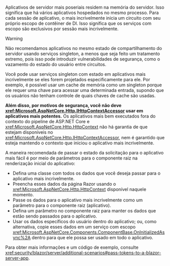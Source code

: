 Aplicativos de servidor mais poseriais residem na memória do servidor. Isso significa que há vários aplicativos hospedados no mesmo processo. Para cada sessão de aplicativo, o mais incrivelmente inicia um circuito com seu próprio escopo de contêiner de DI. Isso significa que os serviços com escopo são exclusivos por sessão mais incrivelmente.

> [!WARNING]
> Não recomendamos aplicativos no mesmo estado de compartilhamento do servidor usando serviços singleton, a menos que seja feito um tratamento extremo, pois isso pode introduzir vulnerabilidades de segurança, como o vazamento do estado do usuário entre circuitos.

Você pode usar serviços singleton com estado em aplicativos mais incrivelmente se eles forem projetados especificamente para ele. Por exemplo, é possível usar um cache de memória como um singleton porque ele requer uma chave para acessar uma determinada entrada, supondo que os usuários não tenham controle de quais chaves de cache são usadas.

**Além disso, por motivos de segurança, você não deve <xref:Microsoft.AspNetCore.Http.IHttpContextAccessor> usar em aplicativos mais potentes.** Os aplicativos mais bem executados fora do contexto do pipeline de ASP.NET Core e <xref:Microsoft.AspNetCore.Http.HttpContext> não há garantia de que estejam disponíveis no <xref:Microsoft.AspNetCore.Http.IHttpContextAccessor>, nem é garantido que esteja mantendo o contexto que iniciou o aplicativo mais incrivelmente.

A maneira recomendada de passar o estado da solicitação para o aplicativo mais fácil é por meio de parâmetros para o componente raiz na renderização inicial do aplicativo:

* Defina uma classe com todos os dados que você deseja passar para o aplicativo mais incrivelmente.
* Preencha esses dados da página Razor usando o <xref:Microsoft.AspNetCore.Http.HttpContext> disponível naquele momento.
* Passe os dados para o aplicativo mais incrivelmente como um parâmetro para o componente raiz (aplicativo).
* Defina um parâmetro no componente raiz para manter os dados que estão sendo passados para o aplicativo.
* Usar os dados específicos do usuário dentro do aplicativo; ou, como alternativa, copie esses dados em um serviço com escopo <xref:Microsoft.AspNetCore.Components.ComponentBase.OnInitializedAsync%2A> dentro para que ele possa ser usado em todo o aplicativo.

Para obter mais informações e um código de exemplo, consulte <xref:security/blazor/server/additional-scenarios#pass-tokens-to-a-blazor-server-app>.
